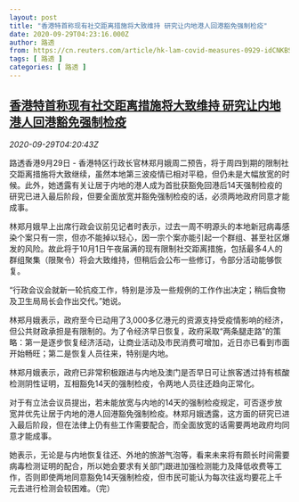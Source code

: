 ```yaml
---
layout: post
title: "香港特首称现有社交距离措施将大致维持 研究让内地港人回港豁免强制检疫"
date: 2020-09-29T04:23:16.000Z
author: 路透
from: https://cn.reuters.com/article/hk-lam-covid-measures-0929-idCNKBS26K0HI
tags: [ 路透 ]
categories: [ 路透 ]
---
```

<!--1601353396000-->
[香港特首称现有社交距离措施将大致维持 研究让内地港人回港豁免强制检疫](https://cn.reuters.com/article/hk-lam-covid-measures-0929-idCNKBS26K0HI)
------

<div>
<div><i>2020-09-29T04:20:43Z</i></div><p>路透香港9月29日 - 香港特区行政长官林郑月娥周二预告，将于周四到期的限制社交距离措施将大致继续，虽然本地第三波疫情已相对平稳，但仍未是大幅放宽的时候。此外，她透露有关让居于内地的港人成为首批获豁免回港后14天强制检疫的研究已进入最后阶段，但要全面放宽并豁免强制检疫的话，必须两地政府同意才能成事。</p><p>林郑月娥早上出席行政会议前见记者时表示，过去一周不明源头的本地新冠病毒感染个案只有一宗，但亦不能掉以轻心，因一宗个案亦能引起一个群组、甚至社区爆发的风险。故此将于10月1日午夜届满的现有限制社交距离措施，包括最多4人的群组聚集（限聚令）将会大致维持，但稍后会公布一些修订，令部分活动能够恢复。</p><p>“行政会议会就新一轮抗疫工作，特别是涉及一些规例的工作作出决定；稍后食物及卫生局局长会作出交代。”她说。</p><p>林郑月娥表示，政府至今已动用了3,000多亿港元的资源支持受疫情影响的经济，但公共财政承担是有限制的。为了令经济早日恢复，政府采取“两条腿走路”的策略：第一是逐步恢复经济活动，让商业活动及市民消费可增加，近日亦已看到市面开始畅旺；第二是恢复人员往来，特别是内地。</p><p>林郑月娥表示，政府已非常积极跟进与内地及澳门是否早日可让旅客透过持有核酸检测阴性证明，互相豁免14天的强制检疫，令两地人员往还趋向正常化。</p><p>对于有立法会议员提出，若未能放宽与内地的14天的强制检疫规定，可否逐步放宽并优先让居于内地的港人回港豁免强制检疫。林郑月娥透露，这方面的研究已进入最后阶段，但在法律上仍有些工作需要配合，而全面放宽的话需要两地政府均同意才能成事。</p><p>她表示，无论是与内地恢复往还、外地的旅游气泡等，看来未来将有颇长时间需要病毒检测证明的配合，所以她会要求有关部门跟进加强检测能力及降低收费等工作，否则即使两地同意豁免14天强制检疫，但市民可能认为每次往返均要花上千元去进行检测会较困难。（完）</p>
</div>

